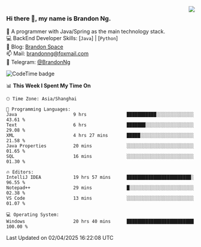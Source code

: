 <img  align="right" src="https://github-readme-stats-brandon0824.vercel.app/api/top-langs/?username=brandon0824&layout=compact">

### Hi there 👋, my name is Brandon Ng.

🌱 A programmer with Java/Spring as the main technology stack.  
💻 BackEnd Developer Skills: [`Java`] | [`Python`]  
📝 Blog: [Brandon Space](https://blog.brandonng.cc)  
📫 Mail: brandonng@foxmail.com  
📰 Telegram: [@BrandonNg](https://t.me/BrandonNg24)  

![CodeTime badge](https://img.shields.io/endpoint?style=flat-square&url=https%3A%2F%2Fapi.codetime.dev%2Fshield%3Fid%3D128%26project%3D%26in%3D604800000)

<!--START_SECTION:waka-->
📊 **This Week I Spent My Time On** 

```text
🕑︎ Time Zone: Asia/Shanghai

💬 Programming Languages: 
Java                     9 hrs               ███████████░░░░░░░░░░░░░░   43.61 % 
Text                     6 hrs               ███████░░░░░░░░░░░░░░░░░░   29.08 % 
XML                      4 hrs 27 mins       █████░░░░░░░░░░░░░░░░░░░░   21.58 % 
Java Properties          20 mins             ░░░░░░░░░░░░░░░░░░░░░░░░░   01.65 % 
SQL                      16 mins             ░░░░░░░░░░░░░░░░░░░░░░░░░   01.30 % 

🔥 Editors: 
IntelliJ IDEA            19 hrs 57 mins      ████████████████████████░   96.55 % 
Notepad++                29 mins             █░░░░░░░░░░░░░░░░░░░░░░░░   02.38 % 
VS Code                  13 mins             ░░░░░░░░░░░░░░░░░░░░░░░░░   01.07 % 

💻 Operating System: 
Windows                  20 hrs 40 mins      █████████████████████████   100.00 % 
```


 Last Updated on 02/04/2025 16:22:08 UTC
<!--END_SECTION:waka-->
